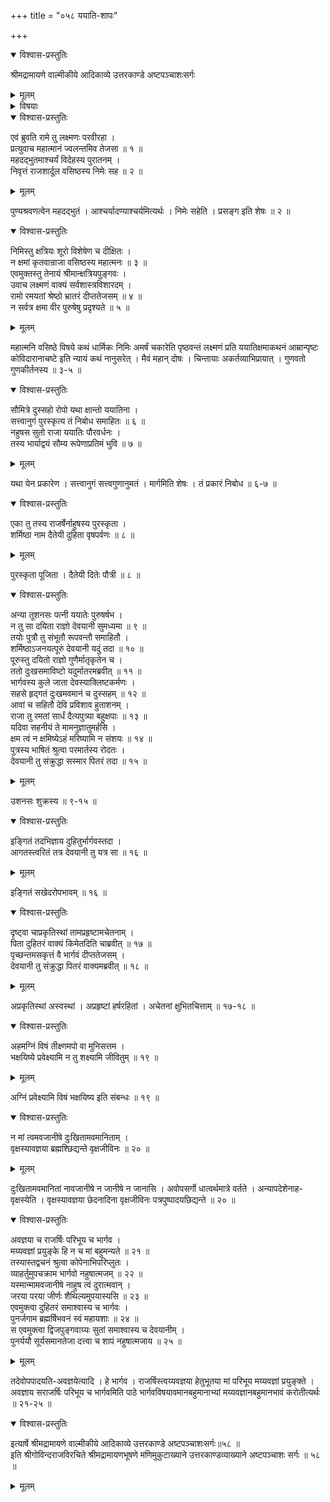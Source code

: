 +++
title = "०५८ ययाति-शापः"

+++

<details open><summary>विश्वास-प्रस्तुतिः</summary>

श्रीमद्रामायणे वाल्मीकीये आदिकाव्ये उत्तरकाण्डे अष्टपञ्चाशःसर्गः
</details>

<details><summary>मूलम्</summary>

श्रीमद्रामायणे वाल्मीकीये आदिकाव्ये उत्तरकाण्डे अष्टपञ्चाशःसर्गः
</details>

<details><summary>विषयाः</summary>

निमि-राजस्य वसिष्ठेऽक्षमया शाप-दान-कथन-प्रसङ्गाद्  
ययाति-क्षमा-प्रशंसनाय तत्-कथा-कथनारंभः ॥ १ ॥  
ययाति-नाम्नो-राज्ञः कनिष्ठ-भार्यायां शर्मिष्ठायां विशेषानुरागेण  
रुष्टया ज्येष्ठया स्व-पितरं शुकं प्रति  
सक्रोधं ययाति-निग्रह-प्रार्थने  
शुक्रेण पुत्री-प्रीत्यै ययातिं प्रति वृद्ध-भाव-संभव-शापदानम् ॥ २ ॥
</details>

<details open><summary>विश्वास-प्रस्तुतिः</summary>

एवं ब्रुवति रामे तु लक्ष्मणः परवीरहा ।  
प्रत्युवाच महात्मानं ज्वलन्तमिव तेजसा ॥ १ ॥  
महदद्भुतमाश्चर्यं विदेहस्य पुरातनम् ।  
निवृत्तं राजशार्दूल वसिष्ठस्य निमेः सह ॥ २ ॥
</details>

<details><summary>मूलम्</summary>

एवं ब्रुवति रामे तु लक्ष्मणः परवीरहा ।  
प्रत्युवाच महात्मानं ज्वलन्तमिव तेजसा ॥ १ ॥  
महदद्भुतमाश्चर्यं विदेहस्य पुरातनम् ।  
निवृत्तं राजशार्दूल वसिष्ठस्य निमेः सह ॥ २ ॥
</details>

पुण्यश्रवणत्वेन महदद्भुतं । आश्चर्यादण्याश्चर्यमित्यर्थः । निमेः सहेति । प्रसङ्ग इति शेषः ॥ २ ॥

<details open><summary>विश्वास-प्रस्तुतिः</summary>

निमिस्तु क्षत्रियः शूरो विशेषेण च दीक्षितः ।  
न क्षमां कृतवान्राजा वसिष्ठस्य महात्मनः ॥ ३ ॥  
एवमुक्तस्तु तेनायं श्रीमान्क्षत्रियपुङ्गवः ।  
उवाच लक्ष्मणं वाक्यं सर्वशास्त्रविशारदम् ।  
रामो रमयतां श्रेष्ठो भ्रातरं दीप्ततेजसम् ॥ ४ ॥  
न सर्वत्र क्षमा वीर पुरुषेषु प्रदृश्यते ॥ ५ ॥
</details>

<details><summary>मूलम्</summary>

निमिस्तु क्षत्रियः शूरो विशेषेण च दीक्षितः ।  
न क्षमां कृतवान्राजा वसिष्ठस्य महात्मनः ॥ ३ ॥  
एवमुक्तस्तु तेनायं श्रीमान्क्षत्रियपुङ्गवः ।  
उवाच लक्ष्मणं वाक्यं सर्वशास्त्रविशारदम् ।  
रामो रमयतां श्रेष्ठो भ्रातरं दीप्ततेजसम् ॥ ४ ॥  
न सर्वत्र क्षमा वीर पुरुषेषु प्रदृश्यते ॥ ५ ॥
</details>

महात्मनि वसिष्ठे विषये कथं धार्मिकः निमिः अमर्षं चकारेति पृष्ठवन्तं लक्ष्मणं प्रति ययातिक्षमाकथनं आम्रान्पृष्टः कोविदारानाचष्टे इति न्यायं कथं नानुसरेत् । मैवं महान् दोषः । चिन्तायाः अकर्तव्याभिप्रायात् । गुणवतो गुणकीर्तनस्य ॥ ३-५ ॥

<details open><summary>विश्वास-प्रस्तुतिः</summary>

सौमित्रे दुस्सहो रोपो यथा क्षान्तो ययातिना ।  
सत्त्वानुगं पुरस्कृत्य तं निबोध समाहितः ॥ ६ ॥  
नहुषस सुतो राजा ययातिः पौरवर्धनः ।  
तस्य भार्याद्वयं सौम्य रूपेणाप्रतिमं भुवि ॥ ७ ॥
</details>

<details><summary>मूलम्</summary>

सौमित्रे दुस्सहो रोपो यथा क्षान्तो ययातिना ।  
सत्त्वानुगं पुरस्कृत्य तं निबोध समाहितः ॥ ६ ॥  
नहुषस सुतो राजा ययातिः पौरवर्धनः ।  
तस्य भार्याद्वयं सौम्य रूपेणाप्रतिमं भुवि ॥ ७ ॥
</details>

यथा येन प्रकारेण । सत्त्वानुगं सत्त्वगुणानुमतं । मार्गमिति शेषः । तं प्रकारं निबोध ॥ ६-७ ॥

<details open><summary>विश्वास-प्रस्तुतिः</summary>

एका तु तस्य राजर्षेर्नाहुषस्य पुरस्कृता ।  
शर्मिष्ठा नाम दैतेयी दुहिता वृषपर्वणः ॥ ८ ॥
</details>

<details><summary>मूलम्</summary>

एका तु तस्य राजर्षेर्नाहुषस्य पुरस्कृता ।  
शर्मिष्ठा नाम दैतेयी दुहिता वृषपर्वणः ॥ ८ ॥
</details>

पुरस्कृता पूजिता । दैतेयी दितेः पौत्री ॥ ८ ॥

<details open><summary>विश्वास-प्रस्तुतिः</summary>

अन्या तूशनसः पत्नी ययातेः पुरुषर्षभ ।  
न तु सा दयिता राज्ञो देवयानी सुमध्यमा ॥ ९ ॥  
तयोः पुत्रौ तु संभूतौ रूपवन्तौ समाहितौ ।  
शर्मिष्ठाऽजनयत्पूरुं देवयानी यदुं तदा ॥ १० ॥  
पूरुस्तु दयितो राज्ञो गुणैर्मातृकृतेन च ।  
ततो दुःखसमाविष्टो यदुर्मातरमब्रवीत् ॥ ११ ॥  
भार्गवस्य कुले जाता देवस्याक्लिष्टकर्मणः ।  
सहसे हृद्गतं दुःखमवमानं च दुस्सहम् ॥ १२ ॥  
आवां च सहितौ देवि प्रविशाव हुताशनम् ।  
राजा तु रमतां सार्धं दैत्यपुत्र्या बहुक्षपाः ॥ १३ ॥  
यदिवा सहनीयं ते मामनुज्ञातुमर्हसि ।  
क्षम त्वं न क्षमिष्येऽहं मरिष्यामि न संशयः ॥ १४ ॥  
पुत्रस्य भाषितं श्रुत्वा परमार्तस्य रोदतः ।  
देवयानी तु संक्रुद्धा सस्मार पितरं तदा ॥ १५ ॥
</details>

<details><summary>मूलम्</summary>

अन्या तूशनसः पत्नी ययातेः पुरुषर्षभ ।  
न तु सा दयिता राज्ञो देवयानी सुमध्यमा ॥ ९ ॥  
तयोः पुत्रौ तु संभूतौ रूपवन्तौ समाहितौ ।  
शर्मिष्ठाऽजनयत्पूरुं देवयानी यदुं तदा ॥ १० ॥  
पूरुस्तु दयितो राज्ञो गुणैर्मातृकृतेन च ।  
ततो दुःखसमाविष्टो यदुर्मातरमब्रवीत् ॥ ११ ॥  
भार्गवस्य कुले जाता देवस्याक्लिष्टकर्मणः ।  
सहसे हृद्गतं दुःखमवमानं च दुस्सहम् ॥ १२ ॥  
आवां च सहितौ देवि प्रविशाव हुताशनम् ।  
राजा तु रमतां सार्धं दैत्यपुत्र्या बहुक्षपाः ॥ १३ ॥  
यदिवा सहनीयं ते मामनुज्ञातुमर्हसि ।  
क्षम त्वं न क्षमिष्येऽहं मरिष्यामि न संशयः ॥ १४ ॥  
पुत्रस्य भाषितं श्रुत्वा परमार्तस्य रोदतः ।  
देवयानी तु संक्रुद्धा सस्मार पितरं तदा ॥ १५ ॥
</details>

उशनसः शुक्रस्य ॥ ९-१५ ॥

<details open><summary>विश्वास-प्रस्तुतिः</summary>

इङ्गितं तदभिज्ञाय दुहितुर्भार्गवस्तदा ।  
आगतस्त्वरितं तत्र देवयानी तु यत्र सा ॥ १६ ॥
</details>

<details><summary>मूलम्</summary>

इङ्गितं तदभिज्ञाय दुहितुर्भार्गवस्तदा ।  
आगतस्त्वरितं तत्र देवयानी तु यत्र सा ॥ १६ ॥
</details>

इङ्गितं सखेदरोपभावम् ॥ १६ ॥

<details open><summary>विश्वास-प्रस्तुतिः</summary>

दृष्ट्वा चाप्रकृतिस्थां तामप्रहृष्टामचेतनाम् ।  
पिता दुहितरं वाक्यं किमेतदिति चाब्रवीत् ॥ १७ ॥  
पृच्छन्तमसकृत्तं वै भार्गवं दीप्ततेजसम् ।  
देवयानी तु संक्रुद्धा पितरं वाक्यमब्रवीत् ॥ १८ ॥
</details>

<details><summary>मूलम्</summary>

दृष्ट्वा चाप्रकृतिस्थां तामप्रहृष्टामचेतनाम् ।  
पिता दुहितरं वाक्यं किमेतदिति चाब्रवीत् ॥ १७ ॥  
पृच्छन्तमसकृत्तं वै भार्गवं दीप्ततेजसम् ।  
देवयानी तु संक्रुद्धा पितरं वाक्यमब्रवीत् ॥ १८ ॥
</details>

अप्रकृतिस्थां अस्वस्थां । अप्रहृष्टां हर्षरहितां । अचेतनां क्षुभितचित्ताम् ॥ १७-१८ ॥

<details open><summary>विश्वास-प्रस्तुतिः</summary>

अहमग्निं विषं तीक्ष्णमपो वा मुनिसत्तम ।  
भक्षयिष्ये प्रवेक्ष्यामि न तु शक्ष्यामि जीवितुम् ॥ १९ ॥
</details>

<details><summary>मूलम्</summary>

अहमग्निं विषं तीक्ष्णमपो वा मुनिसत्तम ।  
भक्षयिष्ये प्रवेक्ष्यामि न तु शक्ष्यामि जीवितुम् ॥ १९ ॥
</details>

अग्निं प्रवेक्ष्यामि विषं भक्षयिष्य इति संबन्धः ॥ १९ ॥

<details open><summary>विश्वास-प्रस्तुतिः</summary>

न मां त्वमवजानीषे दुःखितामवमानिताम् ।  
वृक्षस्यावज्ञया ब्रह्मश्छिद्यन्ते वृक्षजीविनः ॥ २० ॥
</details>

<details><summary>मूलम्</summary>

न मां त्वमवजानीषे दुःखितामवमानिताम् ।  
वृक्षस्यावज्ञया ब्रह्मश्छिद्यन्ते वृक्षजीविनः ॥ २० ॥
</details>

दुःखितामवमानितां नावजानीषे न जानीषे न जानासि । अवोपसर्गो धात्वर्थमात्रे वर्तते । अन्यापदेशेनाह-वृक्षस्येति । वृक्षस्यावज्ञया छेदनादिना वृक्षजीविनः पत्रपुष्पादयछिद्यन्ते ॥ २० ॥

<details open><summary>विश्वास-प्रस्तुतिः</summary>

अवज्ञया च राजर्षिः परिभूय च भार्गव ।  
मय्यवज्ञां प्रयुङ्के हि न च मां बहुमन्यते ॥ २१ ॥  
तस्यास्तद्वचनं श्रुत्वा कोपेनाभिपरिप्लुतः ।  
व्याहर्तुमुपचक्राम भार्गवो नहुषात्मजम् ॥ २२ ॥  
यस्मान्मामवजानीषे नाहुष त्वं दुरात्मवान् ।  
जरया परया जीर्णः शैथिल्यमुपयास्यसि ॥ २३ ॥  
एवमुक्त्वा दुहितरं समाश्वास्य च भार्गवः ।  
पुनर्जगाम ब्रह्मर्षिभवनं स्वं महायशाः ॥ २४ ॥  
स एवमुक्त्वा द्विजपुङ्गवाग्र्यः सुतां समाश्वास्य च देवयानीम् ।  
पुनर्ययौ सूर्यसमानतेजा दत्त्वा च शापं नहुषात्मजाय ॥ २५ ॥
</details>

<details><summary>मूलम्</summary>

अवज्ञया च राजर्षिः परिभूय च भार्गव ।  
मय्यवज्ञां प्रयुङ्के हि न च मां बहुमन्यते ॥ २१ ॥  
तस्यास्तद्वचनं श्रुत्वा कोपेनाभिपरिप्लुतः ।  
व्याहर्तुमुपचक्राम भार्गवो नहुषात्मजम् ॥ २२ ॥  
यस्मान्मामवजानीषे नाहुष त्वं दुरात्मवान् ।  
जरया परया जीर्णः शैथिल्यमुपयास्यसि ॥ २३ ॥  
एवमुक्त्वा दुहितरं समाश्वास्य च भार्गवः ।  
पुनर्जगाम ब्रह्मर्षिभवनं स्वं महायशाः ॥ २४ ॥  
स एवमुक्त्वा द्विजपुङ्गवाग्र्यः सुतां समाश्वास्य च देवयानीम् ।  
पुनर्ययौ सूर्यसमानतेजा दत्त्वा च शापं नहुषात्मजाय ॥ २५ ॥
</details>

तदेवोपपादयति-अवज्ञयेत्यादि । हे भार्गव । राजर्षिस्त्वय्यवज्ञया हेतुभूतया मां परिभूय मय्यवज्ञां प्रयुङ्क्ते । अवज्ञाय सराजर्षिः परिभूय च भार्गवमिति पाठे भार्गवविषयावमानबहुमानाभ्यां मय्यवज्ञानबहुमानभावं करोतीत्यर्थः ॥ २१-२५ ॥

<details open><summary>विश्वास-प्रस्तुतिः</summary>

इत्यार्षे श्रीमद्रामायणे वाल्मीकीये आदिकाव्ये उत्तरकाण्डे अष्टपञ्चाशःसर्गः॥५८ ॥  
इति श्रीगोविन्दराजविरचिते श्रीमद्रामायणभूषणे मणिमुकुटाख्याने उत्तरकाण्डव्याख्याने अष्टपञ्चाशः सर्गः ॥ ५८ ॥
</details>

<details><summary>मूलम्</summary>

इत्यार्षे श्रीमद्रामायणे वाल्मीकीये आदिकाव्ये उत्तरकाण्डे अष्टपञ्चाशःसर्गः॥५८ ॥  
इति श्रीगोविन्दराजविरचिते श्रीमद्रामायणभूषणे मणिमुकुटाख्याने उत्तरकाण्डव्याख्याने अष्टपञ्चाशः सर्गः ॥ ५८ ॥
</details>

